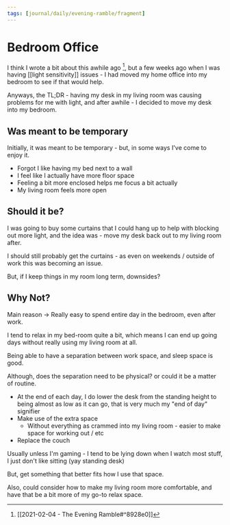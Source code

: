 ```yaml
---
tags: [journal/daily/evening-ramble/fragment]
---
```


# Bedroom Office

I think I wrote a bit about this awhile ago [^1ll], but a few weeks ago when I was having [[light sensitivity]] issues - I had moved my home office into my bedroom to see if that would help.

Anyways, the TL;DR - having my desk in my living room was causing problems for me with light, and after awhile - I decided to move my desk into my bedroom. 

## Was meant to be temporary

Initially, it was meant to be temporary - but, in some ways I've come to enjoy it.

- Forgot I like having my bed next to a wall
- I feel like I actually have more floor space
- Feeling a bit more enclosed helps me focus a bit actually
- My living room feels more open

## Should it be?

I was going to buy some curtains that I could hang up to help with blocking out more light, and the idea was - move my desk back out to my living room after.

I should still probably get the curtains - as even on weekends / outside of work this was becoming an issue.

But, if I keep things in my room long term, downsides?

## Why Not?

Main reason -> Really easy to spend entire day in the bedroom, even after work.

I tend to relax in my bed-room quite a bit, which means I can end up going days without really using my living room at all.

Being able to have a separation between work space, and sleep space is good. 

Although, does the separation need to be physical? or could it be a matter of routine.

- At the end of each day, I do lower the desk from the standing height to being almost as low as it can go, that is very much my "end of day" signifier 
- Make use of the extra space
	- Without everything as crammed into my living room - easier to make space for working out / etc
- Replace the couch

Usually unless I'm gaming - I tend to be lying down when I watch most stuff, I just don't like sitting (yay standing desk)

But, get something that better fits how I use that space. 

Also, could consider how to make my living room more comfortable, and have that be a bit more of my go-to relax space. 


[^1ll]: [[2021-02-04 - The Evening Ramble#^8928e0]]